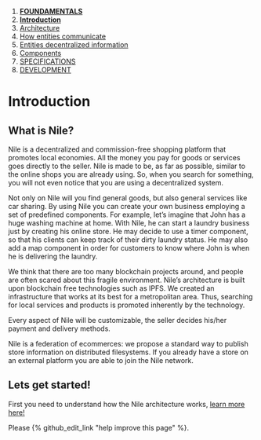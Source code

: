 1. [**FOUNDAMENTALS**](index.md)
  1. [**Introduction**](index.md)
  2. [Architecture](fundamentals/architecture.md)
  3. [How entities communicate](fundamentals/communication.md)
  4. [Entities decentralized information](fundamentals/decentralization.md)
  5. [Components](fundamentals/components.md)
2. [SPECIFICATIONS](specifications/client-management.md)
3. [DEVELOPMENT](development/get-started.md)

# Introduction

## What is Nile?
Nile is a decentralized and commission-free shopping platform that promotes local economies. All the money you pay for goods or services goes directly to the seller. Nile is made to be, as far as possible, similar to the online shops you are already using. So, when you search for something, you will not even notice that you are using a decentralized system.

Not only on Nile will you find general goods, but also general services like car sharing. By using Nile you can create your own business employing a set of predefined components. For example, let’s imagine that John has a huge washing machine at home. With Nile, he can start a laundry business just by creating his online store. He may decide to use a timer component, so that his clients can keep track of their dirty laundry status. He may also add a map component in order for customers to know where John is when he is delivering the laundry.

We think that there are too many blockchain projects around, and people are often scared about this fragile environment. Nile’s architecture is built upon blockchain free technologies such as IPFS. We created an infrastructure that works at its best for a metropolitan area. Thus, searching for local services and products is promoted inherently by the technology.

Every aspect of Nile will be customizable, the seller decides his/her payment and delivery methods.

Nile is a federation of ecommerces: we propose a standard way to publish store information on distributed filesystems. If you already have a store on an external platform you are able to join the Nile network.

## Lets get started!
First you need to understand how the Nile architecture works, [learn more here!](fundamentals/architecture.md)

Please {% github_edit_link "help improve this page" %}.
